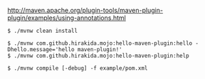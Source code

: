 
http://maven.apache.org/plugin-tools/maven-plugin-plugin/examples/using-annotations.html

```
$ ./mvnw clean install

$ ./mvnw com.github.hirakida.mojo:hello-maven-plugin:hello -Dhello.message='hello maven-plugin!'
$ ./mvnw com.github.hirakida.mojo:hello-maven-plugin:help

$ ./mvnw compile [-debug] -f example/pom.xml
```
